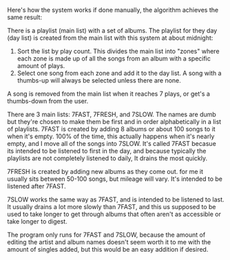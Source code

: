 Here's how the system works if done manually, the algorithm achieves the same result:

There is a playlist (main list) with a set of albums. 
The playlist for they day (day list) is created from the main list with this system at about midnight:
  1. Sort the list by play count. This divides the main list into "zones" where each zone is made up of all the songs from an album with a specific amount of plays.
  2. Select one song from each zone and add it to the day list. A song with a thumbs-up will always be selected unless there are none.

A song is removed from the main list when it reaches 7  plays, or get's a thumbs-down from the user.

There are 3 main lists: 7FAST, 7FRESH, and 7SLOW.
The names are dumb but they're chosen to make them be first and in order alphabetically in a list of playlists.
7FAST is created by adding 8 albums or about 100 songs to it when it's empty. 100% of the time, this actually happens when it's nearly empty, and I move all of the songs into 7SLOW. It's called 7FAST becasue its intended to be listened to first in the day, and because typically the playlists are not completely listened to daily, It drains the most quickly.

7FRESH is created by adding new albums as they come out. for me it usually sits between 50-100 songs, but mileage will vary. It's intended to be listened after 7FAST.

7SLOW works the same way as 7FAST, and is intended to be listened to last. It usually drains a lot more slowly than 7FAST, and this us supposed to be used to take longer to get through albums that often aren't as accessible or take longer to digest.

The program only runs for 7FAST and 7SLOW, because the amount of editing the artist and album names doesn't seem worth it to me with the amount of singles added, but this would be an easy addition if desired.
